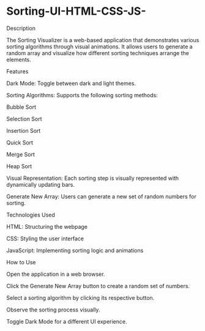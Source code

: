 # Sorting-UI-HTML-CSS-JS-
Description

The Sorting Visualizer is a web-based application that demonstrates various sorting algorithms through visual animations. It allows users to generate a random array and visualize how different sorting techniques arrange the elements.

Features

Dark Mode: Toggle between dark and light themes.

Sorting Algorithms: Supports the following sorting methods:

Bubble Sort

Selection Sort

Insertion Sort

Quick Sort

Merge Sort

Heap Sort

Visual Representation: Each sorting step is visually represented with dynamically updating bars.

Generate New Array: Users can generate a new set of random numbers for sorting.

Technologies Used

HTML: Structuring the webpage

CSS: Styling the user interface

JavaScript: Implementing sorting logic and animations

How to Use

Open the application in a web browser.

Click the Generate New Array button to create a random set of numbers.

Select a sorting algorithm by clicking its respective button.

Observe the sorting process visually.

Toggle Dark Mode for a different UI experience.
